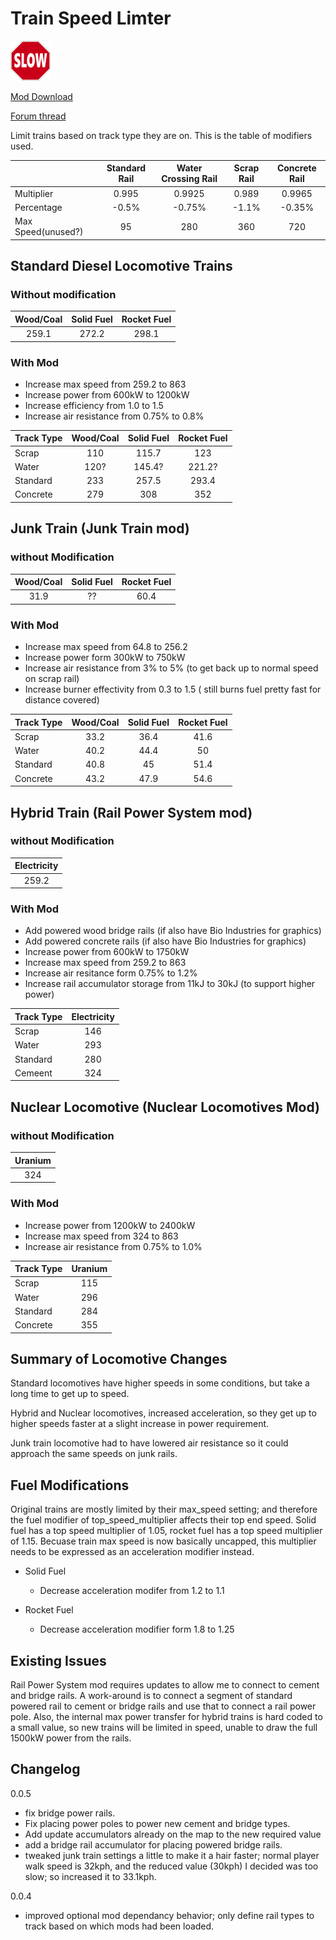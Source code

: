# Train Speed Limter

![icon](images/thumb.png)

[Mod Download](https://mods.factorio.com/mods/d3x0r/train-speed-limiter) 

[Forum thread](https://forums.factorio.com/viewtopic.php?f=91&t=51104)


Limit trains based on track type they are on.  This is the table of modifiers used.

|   | Standard Rail | Water Crossing Rail | Scrap Rail | Concrete Rail |
|:---|:---:|:---:|:---:|:---:|
| Multiplier | 0.995  | 0.9925 | 0.989 | 0.9965 |
| Percentage | -0.5%   | -0.75% | -1.1% | -0.35% |
| Max Speed(unused?)  | 95  | 280  | 360  | 720  |

## Standard Diesel Locomotive Trains
### Without modification
| Wood/Coal | Solid Fuel | Rocket Fuel |
|:------:|:---:|:---:|
| 259.1 | 272.2 | 298.1 |

### With Mod

  - Increase max speed from 259.2 to 863
  - Increase power from 600kW to 1200kW
  - Increase efficiency from 1.0 to 1.5 
  - Increase air resistance from 0.75% to 0.8%

| Track Type | Wood/Coal | Solid Fuel | Rocket Fuel |
|:--------|:------:|:---:|:---:|
| Scrap | 110 | 115.7 | 123 |
| Water | 120? | 145.4? | 221.2? |
| Standard | 233 | 257.5 |  293.4 |
| Concrete | 279 | 308 |  352 |

## Junk Train (Junk Train mod)
### without Modification
| Wood/Coal | Solid Fuel | Rocket Fuel |
|:------:|:---:|:---:|
| 31.9 |  ?? | 60.4 |

### With Mod

  - Increase max speed from 64.8 to 256.2
  - Increase power form 300kW to 750kW
  - Increase air resistance from 3% to 5% (to get back up to normal speed on scrap rail)
  - Increase burner effectivity from 0.3 to 1.5 ( still burns fuel pretty fast for distance covered)

|Track Type| Wood/Coal | Solid Fuel | Rocket Fuel |
|:----- |:------:|:---:|:---:|
| Scrap | 33.2 | 36.4  | 41.6 |
| Water | 40.2 | 44.4 | 50 |
| Standard | 40.8 | 45 |  51.4 |
| Concrete | 43.2 | 47.9 | 54.6 |

## Hybrid Train (Rail Power System mod)
### without Modification
| Electricity |
|:------:|
| 259.2 |

### With Mod
  - Add powered wood bridge rails (if also have Bio Industries for graphics)
  - Add powered concrete rails (if also have Bio Industries for graphics) 
  - Increase power from 600kW to 1750kW
  - Increase max speed from 259.2 to 863
  - Increase air resitance form 0.75% to 1.2%
  - Increase rail accumulator storage from 11kJ to 30kJ (to support higher power)

|Track Type | Electricity |
|:------|:------:|
|Scrap    | 146 |
|Water    | 293 |
|Standard | 280 |  * only standard rails are modified with electric power
|Cemeent  | 324 |

## Nuclear Locomotive (Nuclear Locomotives Mod)
### without Modification

| Uranium |
|:------:|
| 324 |

### With Mod

  - Increase power from 1200kW to 2400kW
  - Increase max speed from 324 to 863
  - Increase air resistance from 0.75% to 1.0%


| Track Type | Uranium |
|:------|:------:|
|Scrap    | 115 |
|Water    | 296 |
|Standard | 284 |
|Concrete   | 355 |


## Summary of Locomotive Changes

Standard locomotives have higher speeds in some conditions, but take a long time to get up to speed. 

Hybrid and Nuclear locomotives, increased acceleration, so they get up to higher speeds faster at a slight increase in power requirement.

Junk train locomotive had to have lowered air resistance so it could approach the same speeds on junk rails.

## Fuel Modifications

Original trains are mostly limited by their max_speed setting; and therefore the fuel modifier of top_speed_multiplier affects
their top end speed.  Solid fuel has a top speed multiplier of 1.05, rocket fuel has a top speed multiplier of 1.15.  Becuase train
max speed is now basically uncapped, this multiplier needs to be expressed as an acceleration modifier instead.

  * Solid Fuel
    * Decrease acceleration modifer from 1.2 to 1.1

  * Rocket Fuel
    * Decrease acceleration modifier form 1.8 to 1.25


## Existing Issues

Rail Power System mod requires updates to allow me to connect to cement and bridge rails.  A work-around is to connect a segment of standard
powered rail to cement or bridge rails and use that to connect a rail power pole.  Also, the internal max power transfer for hybrid trains
is hard coded to a small value, so new trains will be limited in speed, unable to draw the full 1500kW power from the rails.


## Changelog

0.0.5  
  - fix bridge power rails. 
  - Fix placing power poles to power new cement and bridge types. 
  - Add update accumulators already on the map to the new required value
  - add a bridge rail accumulator for placing powered bridge rails.
  - tweaked junk train settings a little to make it a hair faster; normal player walk speed is 32kph, and the reduced value (30kph) I decided was
too slow; so increased it to 33.1kph.

0.0.4
  - improved optional mod dependancy behavior; only define rail types to track based on which mods had been loaded.


